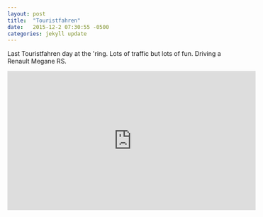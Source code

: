 ```yaml
---
layout: post
title:  "Touristfahren"
date:   2015-12-2 07:30:55 -0500
categories: jekyll update
---
```

Last Touristfahren day at the 'ring. Lots of traffic but lots of fun. Driving a Renault Megane RS.

<iframe width="560" height="315" src="https://www.youtube.com/embed/l7O7D9Bk_-s" frameborder="0" allow="accelerometer; autoplay; encrypted-media; gyroscope; picture-in-picture" allowfullscreen></iframe>
&nbsp; 


